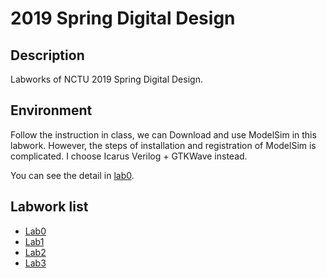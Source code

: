 # 2019 Spring Digital Design

## Description
Labworks of NCTU 2019 Spring Digital Design.

## Environment
Follow the instruction in class, we can Download and use ModelSim in this labwork. However, the steps of installation and registration of ModelSim is complicated. I choose Icarus Verilog + GTKWave instead.

You can see the detail in [lab0](lab0/).

## Labwork list
- [Lab0](lab0/)
- [Lab1](lab1/)
- [Lab2](lab2/)
- [Lab3](lab3/)